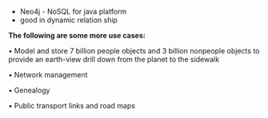 * Neo4j - NoSQL for java platform
* good in dynamic relation ship 

**The following are some more use cases:**

• Model and store 7 billion people objects and 3 billion nonpeople objects to  
 provide an earth-view drill down from the planet to the sidewalk

• Network management

• Genealogy

• Public transport links and road maps

